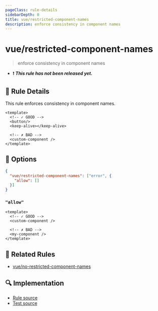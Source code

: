 ```yaml
---
pageClass: rule-details
sidebarDepth: 0
title: vue/restricted-component-names
description: enforce consistency in component names
---
```


# vue/restricted-component-names

> enforce consistency in component names

- :exclamation: <badge text="This rule has not been released yet." vertical="middle" type="error"> _**This rule has not been released yet.**_ </badge>

## :book: Rule Details

This rule enforces consistency in component names.

<eslint-code-block :rules="{ 'vue/restricted-component-names': ['error'] }">

```vue
<template>
  <!-- ✓ GOOD -->
  <button/>
  <keep-alive></keep-alive>

  <!-- ✗ BAD -->
  <custom-component />
</template>
```

</eslint-code-block>

## :wrench: Options

```json
{
  "vue/restricted-component-names": ["error", { 
    "allow": []
  }]
}
```

### `"allow"`

<eslint-code-block :rules="{'vue/restricted-component-names': ['error', { 'allow': ['/^custom-/'] }]}">

```vue
<template>
  <!-- ✓ GOOD -->
  <custom-component />

  <!-- ✗ BAD -->
  <my-component />
</template>
```

</eslint-code-block>

## :couple: Related Rules

- [vue/no-restricted-component-names](./no-restricted-component-names.md)

## :mag: Implementation

- [Rule source](https://github.com/vuejs/eslint-plugin-vue/blob/master/lib/rules/restricted-component-names.js)
- [Test source](https://github.com/vuejs/eslint-plugin-vue/blob/master/tests/lib/rules/restricted-component-names.js)
